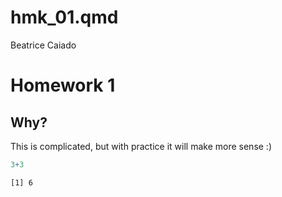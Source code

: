 hmk_01.qmd
================
Beatrice Caiado

# **Homework 1**

## Why?

This is complicated, but with practice it will make more sense :)

``` r
3+3
```

    [1] 6
